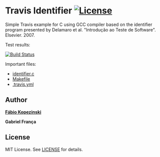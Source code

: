 Travis Identifier [![License][license-img]][license-url]
=
Simple Travis example for C using GCC compiler based on the identifier program presented by Delamaro et al. "Introdução ao Teste de Software". Elsevier. 2007.

Test results:

[![Build Status](https://travis-ci.org/fabiokopezinski/TF-TEST.svg?branch=main)](https://travis-ci.org/fabiokopezinski/TF-TEST)

Important files:

* [identifier.c](identifier.c)
* [Makefile](Makefile)
* [.travis.yml](.travis.yml)


Author
------
[**Fábio Kopezinski**](https://www.linkedin.com/in/f%C3%A1bio-kopezinski-carvalho-981297161/)

**Gabriel França**


License
-------
MIT License. See [LICENSE](LICENSE) for details.

[main-url]: https://github.com/fabiokopezinski/TF-TEST
[readme-url]: https://github.com/fabiokopezinski/TF-TEST/blob/main/README.md
[license-url]: https://github.com/fabiokopezinski/TF-TEST/blob/main/LICENSE
[license-img]: https://img.shields.io/github/license/rsp/travis-hello-modern-cpp.svg
[travis-url]: https://travis-ci.org/fabiokopezinski/TF-TEST
[travis-img]: https://travis-ci.org/fabiokopezinski/TF-TEST.svg?branch=master
[github-follow-url]: https://github.com/fabiokopezinski
